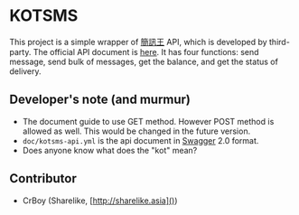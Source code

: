 KOTSMS
======

This project is a simple wrapper of [簡訊王][kotsms] API, which is developed by third-party.
The official API document is [here][apidoc].
It has four functions: send message, send bulk of messages, get the balance, and get the status of delivery.

[kotsms]: http://www.kotsms.com.tw "簡訊王"
[apidoc]: https://www.kotsms.com.tw/index.php?selectpage=pagenews&kind=4&viewnum=238 "API Document"


Developer's note (and murmur)
-----------------------------

- The document guide to use GET method. However POST method is allowed as well. This would be changed in the future version.
- `doc/kotsms-api.yml` is the api document in [Swagger][] 2.0 format.
- Does anyone know what does the "kot" mean?

[Swagger]: http://swagger.io "Swagger"


Contributor
------------

- CrBoy (Sharelike, [http://sharelike.asia]())
